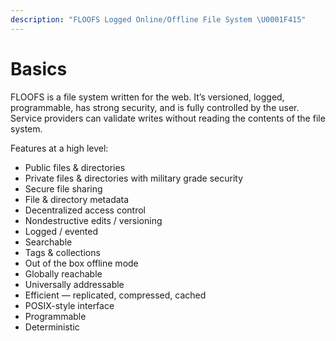 ```yaml
---
description: "FLOOFS Logged Online/Offline File System \U0001F415"
---
```


# Basics

FLOOFS is a file system written for the web. It’s versioned, logged, programmable, has strong security, and is fully controlled by the user. Service providers can validate writes without reading the contents of the file system.

Features at a high level:

* Public files & directories
* Private files & directories with military grade security
* Secure file sharing
* File & directory metadata
* Decentralized access control
* Nondestructive edits / versioning
* Logged / evented
* Searchable
* Tags & collections
* Out of the box offline mode
* Globally reachable
* Universally addressable
* Efficient — replicated, compressed, cached
* POSIX-style interface
* Programmable
* Deterministic


